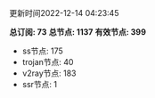 更新时间2022-12-14 04:23:45

**总订阅: 73**
**总节点: 1137**
**有效节点: 399**
- ss节点: 175
- trojan节点: 40
- v2ray节点: 183
- ssr节点: 1

